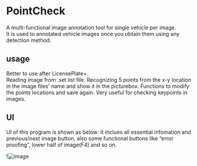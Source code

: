 # PointCheck  
A multi-functional image annotation tool for single vehicle per image.  
It is used to annotated vehicle images once you obtain them using any detection method. 

## usage  
Better to use after LicensePlate+.  
Reading image from .set list file. Recognizing 5 points from the x-y location in the image files' name and show it in the picturebox. Functions to modify the points locations and save again. Very useful for checking keypoints in images.

## UI
UI of this program is shown as below:
It inclues all essential infomation and previous/next image button, also some functional buttons like “error proofing”, lower half of image(F4) and so on.

!![image](https://github.com/bobauditore/PointCheck/blob/master/%E6%8D%95%E8%8E%B7.JPG)
